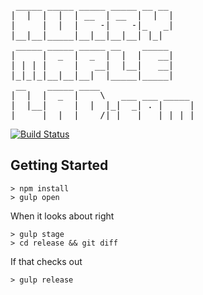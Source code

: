 <pre>
 _____ _____ _____ _____ __ __
|  |  |  |  | __  | __  |  |  |
|     |  |  |    -|    -|_   _|
|__|__|_____|__|__|__|__| |_|
 _____ _____ _____ __    _____
|     |  _  |  _  |  |  |   __|
| | | |     |   __|  |__|   __|
|_|_|_|__|__|__|  |_____|_____|
 __    _____ ____
|  |  |  _  |    \   ___ ___ _____
|  |__|     |  |  |_|  _| . |     |
|_____|__|__|____/|_|___|___|_|_|_|
</pre>

[![Build Status](http://img.shields.io/travis/hurrymaplelad/hmlad.com/master.svg?style=flat-square)](https://travis-ci.org/hurrymaplelad/hmlad.com)

Getting Started
---------------

    > npm install
    > gulp open

When it looks about right

    > gulp stage
    > cd release && git diff

If that checks out

    > gulp release

